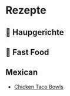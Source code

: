 # Rezepte

## 🍝 Haupgerichte


## 🍔 Fast Food


## Mexican

- [Chicken Taco Bowls](/?recipe=chicken_taco_bowls_recipe)
